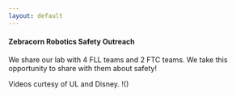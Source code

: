 ```yaml
---
layout: default
---
```


#### Zebracorn Robotics Safety Outreach

We share our lab with 4 FLL teams and 2 FTC teams. We take this opportunity to share with them about safety! 

Videos curtesy of UL and Disney. !()
